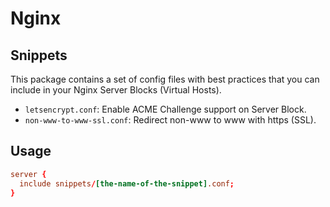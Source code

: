 # Nginx

## Snippets

This package contains a set of config files with best practices that you can include in your Nginx Server Blocks (Virtual Hosts).

- `letsencrypt.conf`: Enable ACME Challenge support on Server Block.
- `non-www-to-www-ssl.conf`: Redirect non-www to www with https (SSL).

## Usage

```conf
server {
  include snippets/[the-name-of-the-snippet].conf;
}
